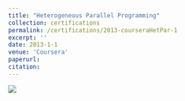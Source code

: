 ```yaml
---
title: "Heterogeneous Parallel Programming"
collection: certifications 
permalink: /certifications/2013-courseraHetPar-1
excerpt: ''
date: 2013-1-1
venue: 'Coursera' 
paperurl:
citation: 
---
```


![](https://leimingyu.github.io/files/certs/coursera-hpp.png)
